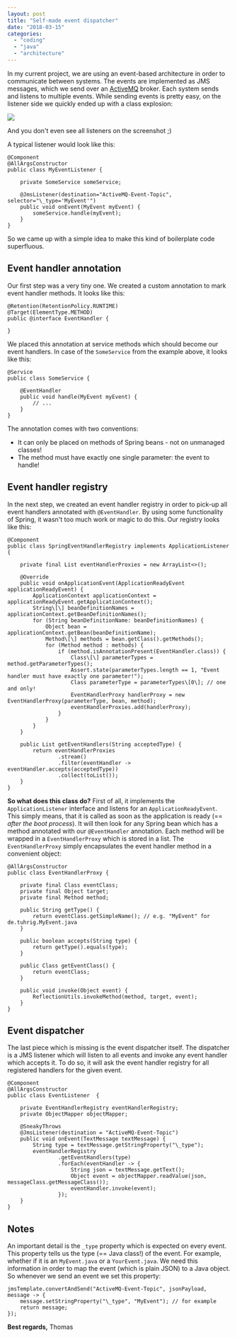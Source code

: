 ```yaml
---
layout: post
title: "Self-made event dispatcher"
date: "2018-03-15"
categories: 
  - "coding"
  - "java"
  - "architecture"
---
```


In my current project, we are using an event-based architecture in order to communicate between systems. The events are implemented as JMS messages, which we send over an [ActiveMQ](http://activemq.apache.org) broker. Each system sends and listens to multiple events. While sending events is pretty easy, on the listener side we quickly ended up with a class explosion:

[![](images/Screen-Shot-2018-03-01-at-17.31.02.png)](http://tuhrig.de/wp-content/uploads/2018/03/Screen-Shot-2018-03-01-at-17.31.02.png)

And you don't even see all listeners on the screenshot ;)

A typical listener would look like this:

    @Component
    @AllArgsConstructor
    public class MyEventListener {
    
        private SomeService someService;
    
        @JmsListener(destination="ActiveMQ-Event-Topic", selector="\_type='MyEvent'")
        public void onEvent(MyEvent myEvent) {
            someService.handle(myEvent);
        }
    }

So we came up with a simple idea to make this kind of boilerplate code superfluous.

## Event handler annotation

Our first step was a very tiny one. We created a custom annotation to mark event handler methods. It looks like this:

    @Retention(RetentionPolicy.RUNTIME)
    @Target(ElementType.METHOD)
    public @interface EventHandler {
    
    }

We placed this annotation at service methods which should become our event handlers. In case of the `SomeService` from the example above, it looks like this:

    @Service
    public class SomeService {
    
        @EventHandler
        public void handle(MyEvent myEvent) {
            // ...
        }
    }

The annotation comes with two conventions:

- It can only be placed on methods of Spring beans - not on unmanaged classes!
- The method must have exactly one single parameter: the event to handle!

## Event handler registry

In the next step, we created an event handler registry in order to pick-up all event handlers annotated with `@EventHandler`. By using some functionality of Spring, it wasn't too much work or magic to do this. Our registry looks like this:

    @Component
    public class SpringEventHandlerRegistry implements ApplicationListener {
    
        private final List eventHandlerProxies = new ArrayList<>();
    
        @Override
        public void onApplicationEvent(ApplicationReadyEvent applicationReadyEvent) {
            ApplicationContext applicationContext = applicationReadyEvent.getApplicationContext();
            String\[\] beanDefinitionNames = applicationContext.getBeanDefinitionNames();
            for (String beanDefinitionName: beanDefinitionNames) {
                Object bean = applicationContext.getBean(beanDefinitionName);
                Method\[\] methods = bean.getClass().getMethods();
                for (Method method : methods) {
                    if (method.isAnnotationPresent(EventHandler.class)) {
                        Class\[\] parameterTypes = method.getParameterTypes();
                        Assert.state(parameterTypes.length == 1, "Event handler must have exactly one parameter!");
                        Class parameterType = parameterTypes\[0\]; // one and only!
                        EventHandlerProxy handlerProxy = new EventHandlerProxy(parameterType, bean, method);
                        eventHandlerProxies.add(handlerProxy);
                    }
                }
            }
        }
        
        public List getEventHandlers(String acceptedType) {
            return eventHandlerProxies
                    .stream()
                    .filter(eventHandler -> eventHandler.accepts(acceptedType))
                    .collect(toList());
        }
    } 

**So what does this class do?** First of all, it implements the `ApplicationListener` interface and listens for an `ApplicationReadyEvent`. This simply means, that it is called as soon as the application is ready (== _after the boot process_). It will then look for any Spring bean which has a method annotated with our `@EventHandler` annotation. Each method will be wrapped in a `EventHandlerProxy` which is stored in a list. The `EventHandlerProxy` simply encapsulates the event handler method in a convenient object:

    @AllArgsConstructor
    public class EventHandlerProxy {
    
        private final Class eventClass;
        private final Object target;
        private final Method method;
    
        public String getType() {
            return eventClass.getSimpleName(); // e.g. "MyEvent" for de.tuhrig.MyEvent.java
        }
    
        public boolean accepts(String type) {
            return getType().equals(type);
        }
    
        public Class getEventClass() {
            return eventClass;
        }
    
        public void invoke(Object event) {
            ReflectionUtils.invokeMethod(method, target, event);
        }
    }

## Event dispatcher

The last piece which is missing is the event dispatcher itself. The dispatcher is a JMS listener which will listen to all events and invoke any event handler which accepts it. To do so, it will ask the event handler registry for all registered handlers for the given event.

    @Component
    @AllArgsConstructor
    public class EventListener  {
    
        private EventHandlerRegistry eventHandlerRegistry;
        private ObjectMapper objectMapper;
    
        @SneakyThrows
        @JmsListener(destination = "ActiveMQ-Event-Topic")
        public void onEvent(TextMessage textMessage) {
            String type = textMessage.getStringProperty("\_type");
            eventHandlerRegistry
                    .getEventHandlers(type)
                    .forEach(eventHandler -> {
                        String json = textMessage.getText();
                        Object event = objectMapper.readValue(json, messageClass.getMessageClass());
                        eventHandler.invoke(event);
                    });
        }
    }

## Notes

An important detail is the `_type` property which is expected on every event. This property tells us the type (== Java class!) of the event. For example, whether if it is an `MyEvent.java` or a `YourEvent.java`. We need this information in order to map the event (which is plain JSON) to a Java object. So whenever we send an event we set this property:

    jmsTemplate.convertAndSend("ActiveMQ-Event-Topic", jsonPayload, message -> {
        message.setStringProperty("\_type", "MyEvent"); // for example
        return message;
    });

**Best regards,** Thomas
